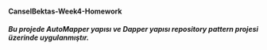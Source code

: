 #### CanselBektas-Week4-Homework

##### Bu projede AutoMapper yapısı ve Dapper yapısı repository pattern projesi üzerinde uygulanmıştır.
